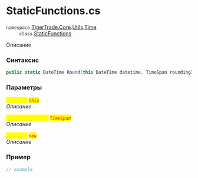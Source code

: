 
# StaticFunctions.cs
`namespace` [TigerTrade.Core](../../../../../TigerTrade.Core.md).[Utils](../../../../../TigerTrade.Core/Utils.md).[Time](../../../../../TigerTrade.Core/Utils/Time.md)  
&nbsp;&nbsp;&nbsp;&nbsp;&nbsp;&nbsp;&nbsp;&nbsp;&nbsp;`class` [StaticFunctions](../../StaticFunctions.cs.md)

Описание

### Синтаксис
```csharp
public static DateTime Round(this DateTime datetime, TimeSpan roundingInterval)
```
### Параметры  
<mark style="color:yellow;">`DateTime`</mark> <mark style="color:red;">*`this`*</mark>  
 *Описание*  
  
<mark style="color:yellow;">`roundingInterval`</mark> <mark style="color:red;">*`TimeSpan`*</mark>  
 *Описание*  
  
<mark style="color:yellow;">`DateTime`</mark> <mark style="color:red;">*`new`*</mark>  
 *Описание*  
  


### Пример  
```csharp
// example
```
                    
                    